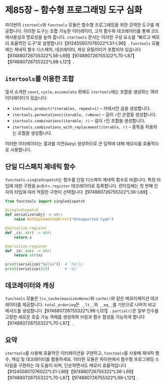 # 제85장 – 함수형 프로그래밍 도구 심화

파이썬의 `itertools`와 `functools` 모듈은 함수형 프로그래밍을 위한 강력한 도구를 제공합니다. 이러한 도구는 조합 가능한 이터레이터, 고차 함수와 데코레이터를 통해 코드 재사용성과 명료성을 높여 줍니다. `itertools` 문서는 이러한 구성 요소를 “빠르고 메모리 효율적인 도구”로 설명합니다【912455807076022†L51-L99】. `functools` 모듈에는 제네릭 함수 디스패치, 데코레이터, 캐싱 유틸리티가 포함되어 있습니다【974880726755322†L56-L69】【974880726755322†L70-L87】【974880726755322†L98-L121】.

## `itertools`를 이용한 조합

앞서 소개한 `count`, `cycle`, `accumulate` 외에도 `itertools`에는 조합을 생성하는 여러 이터레이터가 있습니다:

* `itertools.product(*iterables, repeat=1)` – 카테시안 곱을 생성합니다.
* `itertools.permutations(iterable, r=None)` – 길이 `r`인 순열을 생성합니다.
* `itertools.combinations(iterable, r)` – 길이 `r`인 조합을 생성합니다.
* `itertools.combinations_with_replacement(iterable, r)` – 중복을 허용하는 조합을 생성합니다.

이러한 이터레이터는 결과를 지연(lazy) 생성하므로 큰 입력에 대해 메모리를 효율적으로 사용합니다.

## 단일 디스패치 제네릭 함수

`functools.singledispatch`는 함수를 단일 디스패치 제네릭 함수로 바꿉니다. 특정 타입에 대한 구현을 `@<함수>.register` 데코레이터로 등록합니다. 런타임에는 첫 번째 인자의 타입에 따라 적절한 구현이 선택됩니다【974880726755322†L56-L69】.

```python
from functools import singledispatch

@singledispatch
def serialize(obj) -> str:
    raise NotImplementedError("Unsupported type")

@serialize.register
def _(s: str) -> str:
    return s

@serialize.register
def _(n: int) -> str:
    return str(n)

print(serialize("hello"))  # 'hello'
print(serialize(42))       # '42'
```

## 데코레이터와 캐싱

`functools` 모듈은 `lru_cache(maxsize=None)`와 `cache()`와 같은 메모이제이션 데코레이터를 제공합니다. `total_ordering`은 `__lt__`와 `__eq__`를 기반으로 나머지 비교 메서드를 생성합니다【974880726755322†L98-L121】. `partial()`은 일부 인수를 고정한 새로운 호출 가능 객체를 생성하여 커링과 함수 합성을 가능하게 합니다【974880726755322†L70-L87】.

## 요약

`itertools`를 사용해 효율적인 이터레이션을 구현하고, `functools`를 사용해 제네릭 함수, 캐싱 및 데코레이터를 활용하세요. 이러한 모듈은 파이썬에서 함수형 프로그래밍 스타일을 구현하는 데 도움이 되며, 단순하면서도 메모리 효율적입니다【912455807076022†L51-L99】【974880726755322†L56-L69】【974880726755322†L70-L87】【974880726755322†L98-L121】.